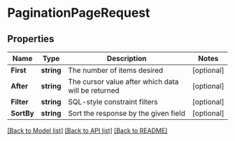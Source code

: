 # PaginationPageRequest

## Properties

Name | Type | Description | Notes
------------ | ------------- | ------------- | -------------
**First** | **string** | The number of items desired | [optional] 
**After** | **string** | The cursor value after which data will be returned | [optional] 
**Filter** | **string** | SQL-style constraint filters | [optional] 
**SortBy** | **string** | Sort the response by the given field | [optional] 

[[Back to Model list]](../README.md#documentation-for-models) [[Back to API list]](../README.md#documentation-for-api-endpoints) [[Back to README]](../README.md)


